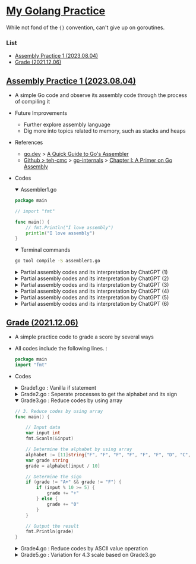 # [My Golang Practice](../README.md#my-golang-practice)

  While not fond of the `{}` convention, can't give up on goroutines.


### List

  - [Assembly Practice 1 (2023.08.04)](#assembly-practice-1-20230804)
  - [Grade (2021.12.06)](#grade-20211206)


## [Assembly Practice 1 (2023.08.04)](#list)

  - A simple Go code and observe its assembly code through the process of compiling it
  - Future Improvements
    - Further explore assembly language
    - Dig more into topics related to memory, such as stacks and heaps
  - References
    - [go.dev](https://go.dev/) > [A Quick Guide to Go's Assembler](https://go.dev/doc/asm#introduction)
    - [Github > teh-cmc](https://github.com/teh-cmc) > [go-internals](https://github.com/teh-cmc/go-internals) > [Chapter I: A Primer on Go Assembly](https://github.com/teh-cmc/go-internals/tree/master/chapter1_assembly_primer)
  - Codes
    <details open="">
      <summary>Assembler1.go</summary>

    ```go
    package main

    // import "fmt"

    func main() {
        // fmt.Println("I love assembly")
        println("I love assembly")
    }
    ```
    </details>
    <details open="">
      <summary>Terminal commands</summary>

    ```bash
    go tool compile -S assembler1.go
    ```
    </details>
    <details>
      <summary>Partial assembly codes and its interpretation by ChatGPT (1)</summary>

    ```go
    "".main STEXT size=86 args=0x0 locals=0x18 funcid=0x0
    ```
    해당 행은 Go 언어 코드에서 함수 `main`에 대한 정보를 나타내는 부분입니다. 이 행의 의미를 해석해보겠습니다:

    - `"".main`: 이 부분은 함수 `main`의 이름을 나타냅니다. Go 언어에서 함수 이름은 패키지 이름과 함수 이름을 합쳐서 표시될 수 있습니다.
    - `STEXT`: 이 부분은 이 함수가 텍스트(코드) 섹션에 속한다는 것을 나타냅니다. 함수의 코드가 여기에 저장됩니다.
    - `size=86`: 이 함수의 코드 크기가 86바이트라는 것을 나타냅니다. 이는 해당 함수가 컴파일된 후 생성된 어셈블리 코드의 크기입니다.
    - `args=0x0`: 이 함수에 전달되는 인자가 없음을 나타냅니다. 즉, 함수 `main`은 인자를 받지 않습니다.
    - `locals=0x18`: 이 함수 내에서 사용되는 로컬 변수의 크기가 0x18바이트임을 나타냅니다.
    - `funcid=0x0`: 함수의 고유 식별자를 나타냅니다. 이 값은 일반적으로 0이며, 특별한 경우에만 사용됩니다.

    이 행은 함수 `main`의 세부 정보를 표시하여 해당 함수의 특성과 구성을 알려줍니다.
    </details>
    <details>
      <summary>Partial assembly codes and its interpretation by ChatGPT (2)</summary>

    ```go
        0x0000 00000 (assembler1.go:5)  TEXT    "".main(SB), ABIInternal, $24-0
        0x0000 00000 (assembler1.go:5)  MOVQ    (TLS), CX
        0x0009 00009 (assembler1.go:5)  CMPQ    SP, 16(CX)
        0x000d 00013 (assembler1.go:5)  PCDATA  $0, $-2
        0x000d 00013 (assembler1.go:5)  JLS 79
        0x000f 00015 (assembler1.go:5)  PCDATA  $0, $-1
        0x000f 00015 (assembler1.go:5)  SUBQ    $24, SP
        0x0013 00019 (assembler1.go:5)  MOVQ    BP, 16(SP)
        0x0018 00024 (assembler1.go:5)  LEAQ    16(SP), BP
        0x001d 00029 (assembler1.go:5)  FUNCDATA    $0, gclocals·33cdeccccebe80329f1fdbee7f5874cb(SB)
        0x001d 00029 (assembler1.go:5)  FUNCDATA    $1, gclocals·33cdeccccebe80329f1fdbee7f5874cb(SB)
    ```
    이 부분은 Go 언어 코드에서 함수 `main`의 어셈블리 코드 표현을 나타내는 부분입니다. 각 행은 다양한 어셈블리 명령어와 해당 명령어의 주석으로 구성되어 있습니다. 아래에 각 행의 의미를 설명해드리겠습니다:

    1. `TEXT    "".main(SB), ABIInternal, $24-0`: 이 부분은 함수 `main`의 시작을 나타내며, 함수의 이름과 매개변수, 로컬 변수 등의 정보를 포함합니다. `ABIInternal`은 함수의 호출 규약을 의미하며, `$24-0`은 스택에서 사용되는 공간의 크기를 나타냅니다.
    2. `MOVQ    (TLS), CX`: TLS(Thread-Local Storage)에서 값을 읽어와 레지스터 `CX`에 저장하는 명령어입니다. TLS는 현재 스레드에 대한 데이터를 저장하는 영역입니다.
    3. `CMPQ    SP, 16(CX)`: 스택 포인터 `SP`의 값을 레지스터 `CX`에 있는 값과 비교하는 명령어입니다. 이는 스택 오버플로우를 검사하기 위한 것으로 보입니다.
    4. `PCDATA  $0, $-2`: PCDATA는 실행 정보를 나타내며, 이 행에서는 실행 상태 정보가 제공됩니다.
    5. `JLS 79`: 만약 이전의 CMPQ 조건이 만족되지 않으면 상대 주소 79로 이동합니다. 즉, 조건에 따라 분기하는 명령어입니다.
    6. `SUBQ    $24, SP`: 스택 포인터 `SP`를 24만큼 감소시키는 명령어로, 로컬 변수 공간을 할당하는 역할을 할 수 있습니다.
    7. `MOVQ    BP, 16(SP)`: 베이스 포인터 `BP`의 값을 스택 포인터 `SP`에서 16만큼 떨어진 위치에 저장하는 명령어로, 함수 프롤로그에서 실행됩니다.
    8. `LEAQ    16(SP), BP`: 베이스 포인터 `BP`에 스택 포인터 `SP`에서 16만큼 떨어진 위치의 주소를 저장하는 명령어입니다.
    9. `FUNCDATA    $0, gclocals·33cdeccccebe80329f1fdbee7f5874cb(SB)`: 함수에서 사용되는 로컬 변수에 대한 정보를 제공하는 명령어입니다.
    10. `FUNCDATA    $1, gclocals·33cdeccccebe80329f1fdbee7f5874cb(SB)`: 또 다른 종류의 함수 로컬 변수 정보를 제공하는 명령어입니다.

    이 부분은 함수 `main`의 어셈블리 코드로, 함수의 시작, 종료 및 로컬 변수 관리 등의 기본 동작을 나타내는 명령어들로 구성되어 있습니다.
    </details>
    <details>
      <summary>Partial assembly codes and its interpretation by ChatGPT (3)</summary>

    ```go
        0x001d 00029 (assembler1.go:7)  PCDATA  $1, $0
        0x001d 00029 (assembler1.go:7)  NOP
        0x0020 00032 (assembler1.go:7)  CALL    runtime.printlock(SB)
        0x0025 00037 (assembler1.go:7)  LEAQ    go.string."I love assembly\n"(SB), AX
        0x002c 00044 (assembler1.go:7)  MOVQ    AX, (SP)
        0x0030 00048 (assembler1.go:7)  MOVQ    $16, 8(SP)
        0x0039 00057 (assembler1.go:7)  CALL    runtime.printstring(SB)
        0x003e 00062 (assembler1.go:7)  NOP
        0x0040 00064 (assembler1.go:7)  CALL    runtime.printunlock(SB)
    ```
    위의 내용은 Go 언어 코드에서 함수 `main` 내에서 실행되는 어셈블리 코드 표현입니다. 이 코드의 명령어들을 하나씩 설명해드리겠습니다:

    1. `PCDATA  $1, $0`: PCDATA는 실행 정보를 나타내며, 이 행에서는 실행 상태 정보가 제공됩니다.
    2. `NOP`: 아무 동작도 수행하지 않는 명령어입니다. 주로 코드의 흐름 제어나 최적화 관련 목적으로 사용됩니다.
    3. `CALL    runtime.printlock(SB)`: `runtime.printlock` 함수를 호출하는 명령어입니다. 이 함수는 락을 획득하여 다른 스레드와의 동기화를 수행하는 역할을 합니다.
    4. `LEAQ    go.string."I love assembly\n"(SB), AX`: 문자열 상수 `"I love assembly\n"`의 주소를 레지스터 `AX`에 저장하는 명령어입니다.
    5. `MOVQ    AX, (SP)`: 레지스터 `AX`에 있는 값을 스택의 최상위에 저장하는 명령어입니다.
    6. `MOVQ    $16, 8(SP)`: 스택의 다음 위치에 16을 저장하는 명령어입니다.
    7. `CALL    runtime.printstring(SB)`: `runtime.printstring` 함수를 호출하여 문자열을 출력하는 명령어입니다.
    8. `NOP`: 아무 동작도 수행하지 않는 명령어입니다.
    9. `CALL    runtime.printunlock(SB)`: `runtime.printunlock` 함수를 호출하여 락을 해제하는 명령어입니다.

    이 부분은 `main` 함수 내에서 문자열을 출력하는 과정을 나타내는 어셈블리 코드로, 함수 호출, 레지스터 조작, 스택 연산 등의 기본적인 어셈블리 명령어들로 구성되어 있습니다.
    </details>
    <details>
      <summary>Partial assembly codes and its interpretation by ChatGPT (4)</summary>

    ```go
        0x0045 00069 (assembler1.go:8)  MOVQ    16(SP), BP
        0x004a 00074 (assembler1.go:8)  ADDQ    $24, SP
        0x004e 00078 (assembler1.go:8)  RET
        0x004f 00079 (assembler1.go:8)  NOP
        0x004f 00079 (assembler1.go:5)  PCDATA  $1, $-1
        0x004f 00079 (assembler1.go:5)  PCDATA  $0, $-2
        0x004f 00079 (assembler1.go:5)  CALL    runtime.morestack_noctxt(SB)
        0x0054 00084 (assembler1.go:5)  PCDATA  $0, $-1
        0x0054 00084 (assembler1.go:5)  JMP 0
    ```
    위의 내용은 Go 언어 코드에서 함수 `main`의 종료 과정과, 함수 `main` 외부에서의 어셈블리 코드 표현입니다. 이 코드의 명령어들을 하나씩 설명해드리겠습니다:

    1. `MOVQ    16(SP), BP`: 스택 포인터 `SP`에서 16만큼 떨어진 위치에 있는 값을 베이스 포인터 `BP`에 저장하는 명령어입니다. 이는 함수 프롤로그에서 저장한 `BP` 값을 복구하는 과정입니다.
    2. `ADDQ    $24, SP`: 스택 포인터 `SP`를 24만큼 증가시키는 명령어로, 로컬 변수 공간을 해제하는 역할을 할 수 있습니다.
    3. `RET`: 함수 `main`에서의 반환 명령어입니다. 이로써 `main` 함수의 실행이 종료됩니다.
    4. `NOP`: 아무 동작도 수행하지 않는 명령어입니다.
    5. `PCDATA  $1, $-1`: PCDATA는 실행 정보를 나타내며, 이 행에서는 실행 상태 정보가 제공됩니다.
    6. `PCDATA  $0, $-2`: PCDATA는 실행 정보를 나타내며, 이 행에서는 실행 상태 정보가 제공됩니다.
    7. `CALL    runtime.morestack_noctxt(SB)`: 스택 오버플로우 발생 시 실행되는 `runtime.morestack_noctxt` 함수를 호출하는 명령어입니다. 스택을 확장하는 역할을 합니다.
    8. `PCDATA  $0, $-1`: PCDATA는 실행 정보를 나타내며, 이 행에서는 실행 상태 정보가 제공됩니다.
    9. `JMP 0`: 상대 주소 0으로 분기하는 명령어로, 무한 루프를 형성하며 프로그램을 종료시키지 않고 계속 실행될 수 있게 합니다.

    이 부분은 함수 `main`의 종료 및 프로그램의 무한 루프 관련된 어셈블리 코드로, 함수의 반환, 스택 조작 및 무한 루프 설정 등을 나타내는 명령어들로 구성되어 있습니다.
    </details>
    <details>
      <summary>Partial assembly codes and its interpretation by ChatGPT (5)</summary>

    ```go
        rel 5+4 t=17 TLS+0
        rel 33+4 t=8 runtime.printlock+0
        rel 40+4 t=16 go.string."I love assembly\n"+0
        rel 58+4 t=8 runtime.printstring+0
        rel 65+4 t=8 runtime.printunlock+0
        rel 80+4 t=8 runtime.morestack_noctxt+0
    ```
    위의 내용은 어셈블리 언어 코드에서 메모리 참조 및 상대 주소를 나타내는 정보입니다. 각 항목은 다른 위치에 있는 메모리를 참조하는 지시 사항을 의미합니다. 여기서 설명해 드리겠습니다:

    1. `rel 5+4 t=17 TLS+0`: TLS(Thread-Local Storage) 영역의 주소를 참조합니다. 상대 주소 5에서 4바이트 크기만큼 이동한 위치에 있는 TLS의 시작 주소를 의미합니다.
    2. `rel 33+4 t=8 runtime.printlock+0`: `runtime.printlock` 함수의 주소를 상대 주소 33에서 4바이트 크기만큼 이동한 위치에서 참조합니다. 이는 해당 위치에서 `runtime.printlock` 함수를 호출하는 지시를 나타냅니다.
    3. `rel 40+4 t=16 go.string."I love assembly\n"+0`: 문자열 상수 `"I love assembly\n"`의 주소를 상대 주소 40에서 4바이트 크기만큼 이동한 위치에서 참조합니다.
    4. `rel 58+4 t=8 runtime.printstring+0`: `runtime.printstring` 함수의 주소를 상대 주소 58에서 4바이트 크기만큼 이동한 위치에서 참조합니다.
    5. `rel 65+4 t=8 runtime.printunlock+0`: `runtime.printunlock` 함수의 주소를 상대 주소 65에서 4바이트 크기만큼 이동한 위치에서 참조합니다.
    6. `rel 80+4 t=8 runtime.morestack_noctxt+0`: `runtime.morestack_noctxt` 함수의 주소를 상대 주소 80에서 4바이트 크기만큼 이동한 위치에서 참조합니다.

    상대 주소와 함수 또는 상수 이름은 컴파일러가 어셈블리 언어 코드를 기계어로 변환하는 과정에서 사용하는 정보입니다. 이 정보들은 실행 시 실제 메모리 주소로 변환되어 프로그램이 올바르게 동작할 수 있도록 도와줍니다.
    </details>
    <details>
      <summary>Partial assembly codes and its interpretation by ChatGPT (6)</summary>

    ```go
    go.cuinfo.packagename. SDWARFCUINFO dupok size=0
        0x0000 6d 61 69 6e                                      main
    ""..inittask SNOPTRDATA size=24
        0x0000 00 00 00 00 00 00 00 00 00 00 00 00 00 00 00 00  ................
        0x0010 00 00 00 00 00 00 00 00                          ........
    go.string."I love assembly" SRODATA dupok size=15
        0x0000 49 20 6c 6f 76 65 20 61 73 73 65 6d 62 6c 79     I love assembly
    go.string."I love assembly\n" SRODATA dupok size=16
        0x0000 49 20 6c 6f 76 65 20 61 73 73 65 6d 62 6c 79 0a  I love assembly.
    gclocals·33cdeccccebe80329f1fdbee7f5874cb SRODATA dupok size=8
        0x0000 01 00 00 00 00 00 00 00                          ........
    ```
    위의 내용은 Go 언어 코드의 컴파일된 바이너리에 포함된 데이터 섹션에 관한 내용입니다. 각 섹션의 의미를 설명해드리겠습니다:

    1. `go.cuinfo.packagename. SDWARFCUINFO dupok size=0`: DWARF 디버깅 정보에서 사용되는 컴파일 단위 정보(CUINFO)를 나타냅니다. 여기서는 패키지 이름을 나타내며, `main`이라는 패키지 이름을 의미합니다.
    2. `""..inittask SNOPTRDATA size=24`: 초기화 작업을 수행하는 데 사용되는 데이터를 나타냅니다. 초기화 작업에 대한 정보와 크기가 포함되어 있습니다.
    3. `go.string."I love assembly" SRODATA dupok size=15`: 문자열 상수 `"I love assembly"`의 정보를 나타냅니다. 상수의 크기와 내용이 표시됩니다.
    4. `go.string."I love assembly\n" SRODATA dupok size=16`: 문자열 상수 `"I love assembly\n"`의 정보를 나타냅니다. 상수의 크기와 내용이 표시됩니다.
    5. `gclocals·33cdeccccebe80329f1fdbee7f5874cb SRODATA dupok size=8`: 함수 내에서 사용되는 로컬 변수에 대한 정보를 나타냅니다. 해당 로컬 변수의 크기와 내용이 표시됩니다.

    이러한 섹션들은 Go 언어 코드의 컴파일된 바이너리에 포함되어, 디버깅, 문자열 상수, 로컬 변수 등의 정보를 저장하고 활용할 수 있도록 합니다.
    </details>


## [Grade (2021.12.06)](#list)

  - A simple practice code to grade a score by several ways
  - All codes include the following lines. :
    ```go
    package main
    import "fmt"
    ```
  - Codes

    <details>
      <summary>Grade1.go : Vanilla if statement</summary>

    ```go
    // 1. Vanilla if statement
    func main() {

        // Input data
        var input int
        fmt.Scanln(&input)

        // Determine the grade
        var grade string
        if (input >= 95) {
            grade = "A+"
        } else if (input >= 90) {
            grade = "A0"
        // } more conditions {
        } else {
            grade ="F"
        }

        // Output the result
        fmt.Println(grade)
    }
    ```
    </details>

    <details>
      <summary>Grade2.go : Seperate processes to get the alphabet and its sign</summary>

    ```go
    // 2. Seperate processes to get the alphabet and its sign
    func main() {

        // Input data
        var input int
        fmt.Scanln(&input)

        // Determine the alphabet
        var grade string
        if (input >= 95) {
            grade = "A+"
        } else if (input >= 90) {
            grade = "A"
        } else if (input >= 80) {
            grade = "B"
        } else if (input >= 70) {
            grade = "C"
        } else if (input >= 60) {
            grade = "D"
        } else {
            grade ="F"
        }

        // Determine the sign
        if (grade != "A+" && grade != "F") {
            if (input % 10 >= 5) {
                grade += "+"
            } else {
                grade += "0"
            }
        }

        // Output the result
        fmt.Println(grade)
    }
    ```
    </details>

    <details open="">
      <summary>Grade3.go : Reduce codes by using array</summary>

    ```go
    // 3. Reduce codes by using array
    func main() {

        // Input data
        var input int
        fmt.Scanln(&input)

        // Determine the alphabet by using array
        alphabet := [11]string{"F", "F", "F", "F", "F", "F", "D", "C", "B", "A", "A+"}
        var grade string
        grade = alphabet[input / 10]

        // Determine the sign
        if (grade != "A+" && grade != "F") {
            if (input % 10 >= 5) {
                grade += "+"
            } else {
                grade += "0"
            }
        }

        // Output the result
        fmt.Println(grade)
    }
    ```
    </details>

    <details>
      <summary>Grade4.go : Reduce codes by ASCII value operation</summary>

    ```go
    // 4. Reduce codes by ASCII value operation
    func main() {

        // Input data
        var input int
        fmt.Scanln(&input)

        // Determine the alphabet by ASCII value operation
        var grade string
        if (input >= 95) {
            grade = "A+"
        } else if (input >= 60) {
            grade = string(int('A') + (9 - input / 10))
        } else {
            grade = "F"
        }

        // Determine the sign
        if (grade != "A+" && grade != "F") {
            if (input % 10 >= 5) {
                grade += "+"
            } else {
                grade += "0"
            }
        }

        // Output the result
        fmt.Println(grade)
    }
    ```
    </details>

    <details>
      <summary>Grade5.go : Variation for 4.3 scale based on Grade3.go</summary>

    ```go
    // 5. Variation for 4.3 scale based on Grade3.go
    func main() {

        // Input data
        var input int
        fmt.Scanln(&input)

        // Determine the alphabet by using array
        alphabet := [11]string{"F", "F", "F", "F", "F", "F", "D", "C", "B", "A", "A+"}
        var grade string
        grade = alphabet[(input + 3) / 10]                                              // tricky!

        // Determine the sign
        if (grade != "A+" && grade != "F") {
            if (input % 10 >= 7) {
                grade += "-"
            } else if (input % 10 >=3) {
                grade += "+"
            } else {
                grade += "0"
            }
        }

        // Output the result
        fmt.Println(grade)
    }
    ```

    > 57

    > D-

    Crazy~
    </details>